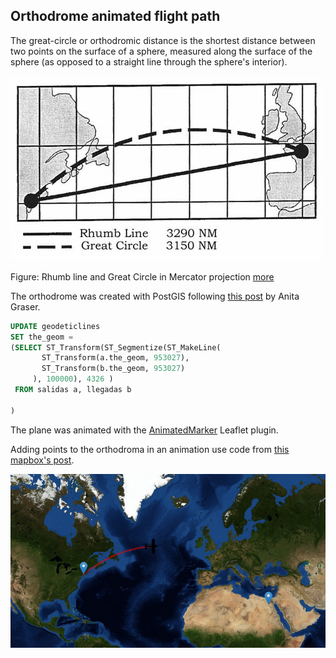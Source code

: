 ## Orthodrome animated flight path

The great-circle or orthodromic distance is the shortest distance between two points on the surface of a sphere, measured along the surface of the sphere (as opposed to a straight line through the sphere's interior).

![great circle](https://raw.githubusercontent.com/mappingCo/lab/gh-pages/Leaflet/orthodrome/Rhumb-line-Great-Circle-mer.jpg)

Figure: Rhumb line and Great Circle in Mercator projection [more](http://www.free-online-private-pilot-ground-school.com/navigation-basics.html)


The orthodrome was created with PostGIS following [this post](http://anitagraser.com/2011/08/20/visualizing-global-connections/) by Anita Graser.

```sql
UPDATE geodeticlines
SET the_geom = 
(SELECT ST_Transform(ST_Segmentize(ST_MakeLine(
       ST_Transform(a.the_geom, 953027),
       ST_Transform(b.the_geom, 953027)
     ), 100000), 4326 ) 
 FROM salidas a, llegadas b

)
```

The plane was animated with the [AnimatedMarker](https://github.com/openplans/Leaflet.AnimatedMarker) 
Leaflet plugin.

Adding points to the orthodroma in an animation use code from [this mapbox's post](https://www.mapbox.com/mapbox.js/example/v1.0.0/dynamically-drawing-a-line/).

![orthodrome](https://raw.githubusercontent.com/mappingCo/lab/gh-pages/Leaflet/orthodrome/orthodrome.png)

 